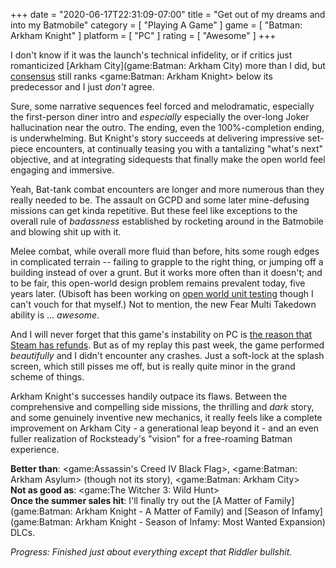 +++
date = "2020-06-17T22:31:09-07:00"
title = "Get out of my dreams and into my Batmobile"
category = [ "Playing A Game" ]
game = [ "Batman: Arkham Knight" ]
platform = [ "PC" ]
rating = [ "Awesome" ]
+++

I don't know if it was the launch's technical infidelity, or if critics just romanticized [Arkham City](game:Batman: Arkham City) more than I did, but <a href="https://opencritic.com/game/1383/batman-arkham-knight">consensus</a> still ranks <game:Batman: Arkham Knight> below its predecessor and I just <i>don't</i> agree.

Sure, some narrative sequences feel forced and melodramatic, especially the first-person diner intro and <i>especially</i> especially the over-long Joker hallucination near the outro.  The ending, even the 100%-completion ending, is underwhelming.  But Knight's story succeeds at delivering impressive set-piece encounters, at continually teasing you with a tantalizing "what's next" objective, and at integrating sidequests that finally make the open world feel engaging and immersive.

Yeah, Bat-tank combat encounters are longer and more numerous than they really needed to be.  The assault on GCPD and some later mine-defusing missions can get kinda repetitive.  But these feel like exceptions to the overall rule of <i>badassness</i> established by rocketing around in the Batmobile and blowing shit up with it.

Melee combat, while overall more fluid than before, hits some rough edges in complicated terrain -- failing to grapple to the right thing, or jumping off a building instead of over a grunt.  But it works more often than it doesn't; and to be fair, this open-world design problem remains prevalent today, five years later.  (Ubisoft has been working on <a href="https://www.youtube.com/watch?v=VVq_hgaX8MQ">open world unit testing</a> though I can't vouch for that myself.)  Not to mention, the new Fear Multi Takedown ability is ... <i>awesome</i>.

And I will never forget that this game's instability on PC is [the reason that Steam has refunds]($SiteBaseURL$2015/06/29/the-dark-blue-screen-of-death/).  But as of my replay this past week, the game performed <i>beautifully</i> and I didn't encounter any crashes.  Just a soft-lock at the splash screen, which still pisses me off, but is really quite minor in the grand scheme of things.

Arkham Knight's successes handily outpace its flaws.  Between the comprehensive and compelling side missions, the thrilling and <i>dark</i> story, and some genuinely inventive new mechanics, it really feels like a complete improvement on Arkham City - a generational leap beyond it - and an even fuller realization of Rocksteady's "vision" for a free-roaming Batman experience.

<b>Better than</b>: <game:Assassin's Creed IV Black Flag>, <game:Batman: Arkham Asylum> (though not its story), <game:Batman: Arkham City>  
<b>Not as good as</b>: <game:The Witcher 3: Wild Hunt>  
<b>Once the summer sales hit</b>: I'll finally try out the [A Matter of Family](game:Batman: Arkham Knight - A Matter of Family) and [Season of Infamy](game:Batman: Arkham Knight - Season of Infamy: Most Wanted Expansion) DLCs.

<i>Progress: Finished just about everything except that Riddler bullshit.</i>
